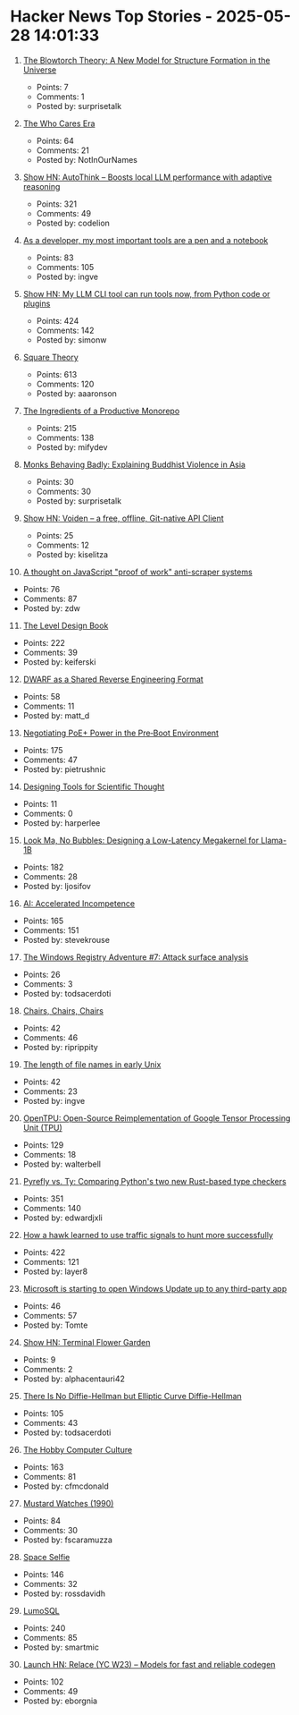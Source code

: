 # Hacker News Top Stories - 2025-05-28 14:01:33

1. [The Blowtorch Theory: A New Model for Structure Formation in the Universe](https://theeggandtherock.com/p/the-blowtorch-theory-a-new-model)
   - Points: 7
   - Comments: 1
   - Posted by: surprisetalk

2. [The Who Cares Era](https://dansinker.com/posts/2025-05-23-who-cares/)
   - Points: 64
   - Comments: 21
   - Posted by: NotInOurNames

3. [Show HN: AutoThink – Boosts local LLM performance with adaptive reasoning](undefined)
   - Points: 321
   - Comments: 49
   - Posted by: codelion

4. [As a developer, my most important tools are a pen and a notebook](https://hamatti.org/posts/as-a-developer-my-most-important-tools-are-a-pen-and-a-notebook/)
   - Points: 83
   - Comments: 105
   - Posted by: ingve

5. [Show HN: My LLM CLI tool can run tools now, from Python code or plugins](https://simonwillison.net/2025/May/27/llm-tools/)
   - Points: 424
   - Comments: 142
   - Posted by: simonw

6. [Square Theory](https://aaronson.org/blog/square-theory)
   - Points: 613
   - Comments: 120
   - Posted by: aaaronson

7. [The Ingredients of a Productive Monorepo](https://blog.swgillespie.me/posts/monorepo-ingredients/)
   - Points: 215
   - Comments: 138
   - Posted by: mifydev

8. [Monks Behaving Badly: Explaining Buddhist Violence in Asia](https://direct.mit.edu/isec/article/49/4/119/130813/Monks-Behaving-Badly-Explaining-Buddhist-Violence)
   - Points: 30
   - Comments: 30
   - Posted by: surprisetalk

9. [Show HN: Voiden – a free, offline, Git-native API Client](https://voiden.md)
   - Points: 25
   - Comments: 12
   - Posted by: kiselitza

10. [A thought on JavaScript "proof of work" anti-scraper systems](https://utcc.utoronto.ca/~cks/space/blog/web/JavaScriptScraperObstacles)
   - Points: 76
   - Comments: 87
   - Posted by: zdw

11. [The Level Design Book](https://book.leveldesignbook.com)
   - Points: 222
   - Comments: 39
   - Posted by: keiferski

12. [DWARF as a Shared Reverse Engineering Format](https://lief.re/blog/2025-05-27-dwarf-editor/)
   - Points: 58
   - Comments: 11
   - Posted by: matt_d

13. [Negotiating PoE+ Power in the Pre‑Boot Environment](https://roderickkhan.com/posts/2025-05-16-poe-uefi-solution)
   - Points: 175
   - Comments: 47
   - Posted by: pietrushnic

14. [Designing Tools for Scientific Thought](https://www.forester-notes.org/tfmt-0001/index.xml)
   - Points: 11
   - Comments: 0
   - Posted by: harperlee

15. [Look Ma, No Bubbles: Designing a Low-Latency Megakernel for Llama-1B](https://hazyresearch.stanford.edu/blog/2025-05-27-no-bubbles)
   - Points: 182
   - Comments: 28
   - Posted by: ljosifov

16. [AI: Accelerated Incompetence](https://www.slater.dev/accelerated-incompetence/)
   - Points: 165
   - Comments: 151
   - Posted by: stevekrouse

17. [The Windows Registry Adventure #7: Attack surface analysis](https://googleprojectzero.blogspot.com/2025/05/the-windows-registry-adventure-7-attack-surface.html)
   - Points: 26
   - Comments: 3
   - Posted by: todsacerdoti

18. [Chairs, Chairs, Chairs](https://www.parliament.uk/about/living-heritage/building/cultural-collections/historic-furniture/the-collection/chairs-chairs-chairs/)
   - Points: 42
   - Comments: 46
   - Posted by: riprippity

19. [The length of file names in early Unix](https://utcc.utoronto.ca/~cks/space/blog/unix/UnixEarlyFilenameLenghts)
   - Points: 42
   - Comments: 23
   - Posted by: ingve

20. [OpenTPU: Open-Source Reimplementation of Google Tensor Processing Unit (TPU)](https://github.com/UCSBarchlab/OpenTPU)
   - Points: 129
   - Comments: 18
   - Posted by: walterbell

21. [Pyrefly vs. Ty: Comparing Python's two new Rust-based type checkers](https://blog.edward-li.com/tech/comparing-pyrefly-vs-ty/)
   - Points: 351
   - Comments: 140
   - Posted by: edwardjxli

22. [How a hawk learned to use traffic signals to hunt more successfully](https://www.frontiersin.org/news/2025/05/23/street-smarts-hawk-use-traffic-signals-hunting)
   - Points: 422
   - Comments: 121
   - Posted by: layer8

23. [Microsoft is starting to open Windows Update up to any third-party app](https://www.theverge.com/news/675446/microsoft-windows-update-all-apps-orchestration-platform)
   - Points: 46
   - Comments: 57
   - Posted by: Tomte

24. [Show HN: Terminal Flower Garden](https://github.com/bdavidzhang/flower-garden-cli)
   - Points: 9
   - Comments: 2
   - Posted by: alphacentauri42

25. [There Is No Diffie-Hellman but Elliptic Curve Diffie-Hellman](https://keymaterial.net/2025/05/23/there-is-no-diffie-hellman-but-elliptic-curve-diffie-hellman/)
   - Points: 105
   - Comments: 43
   - Posted by: todsacerdoti

26. [The Hobby Computer Culture](https://technicshistory.com/2025/05/24/the-hobby-computer-culture/)
   - Points: 163
   - Comments: 81
   - Posted by: cfmcdonald

27. [Mustard Watches (1990)](https://girard.perso.math.cnrs.fr/mustard/article.html)
   - Points: 84
   - Comments: 30
   - Posted by: fscaramuzza

28. [Space Selfie](https://space.crunchlabs.com/)
   - Points: 146
   - Comments: 32
   - Posted by: rossdavidh

29. [LumoSQL](https://lumosql.org/src/lumosql/doc/trunk/README.md)
   - Points: 240
   - Comments: 85
   - Posted by: smartmic

30. [Launch HN: Relace (YC W23) – Models for fast and reliable codegen](undefined)
   - Points: 102
   - Comments: 49
   - Posted by: eborgnia


